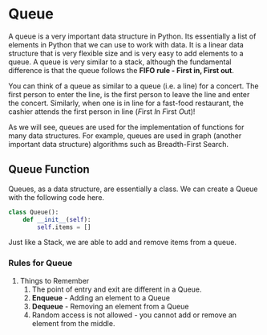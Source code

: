 <!--title={Queue General}-->

# Queue

A queue is a very important data structure in Python. Its essentially a list of elements in Python that we can use to work with data. It is a linear data structure that is very flexible size and is very easy to add elements to a queue. A queue is very similar to a stack, although the fundamental difference is that the queue follows the **FIFO rule - First in, First out**. 

You can think of a queue as similar to a queue (i.e. a line) for a concert. The first person to enter the line, is the first person to leave the line and enter the concert. Similarly, when one is in line for a fast-food restaurant, the cashier attends the first person in line (*F*irst *I*n *F*irst *O*ut)!   

As we will see, queues are used for the implementation of functions for many data structures. For example, queues are used in graph (another important data structure) algorithms such as Breadth-First Search. 

## Queue Function

Queues, as a data structure, are essentially a class. We can create a Queue with the following code here. 

```Python
class Queue():
    def __init__(self):
        self.items = []
```

Just like a Stack, we are able to add and remove items from a queue. 

### Rules for Queue

1. Things to Remember
   1. The point of entry and exit are different in a Queue.
   2. **Enqueue** - Adding an element to a Queue
   3. **Dequeue** - Removing an element from a Queue
   4. Random access is not allowed - you cannot add or remove an element from the middle.

